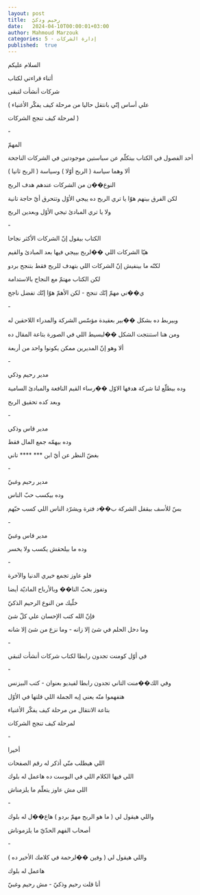 ```yaml
---
layout: post
title:  رحيم وذكيّ
date:   2024-04-10T00:00:01+03:00
author: Mahmoud Marzouk
categories: 5 - إدارة الشركات
published:  true
---
```

السلام عليكم

أثناء قراءتي لكتاب

شركات أنشأت لتبقى

( علي أساس إنّي بانتقل حاليا من مرحلة كيف يفكّر الأغنياء

لمرحلة كيف تنجح الشركات )

\-

المهمّ

أحد الفصول في الكتاب بيتكلّم عن سياستين موجودتين في الشركات
الناجحة

ألا وهما سياسة ( الربح أوّلا ) وسياسة ( الربح ثانيا )

النوع��ن من الشركات عندهم هدف الربح

لكن الفرق بينهم هوّا يا تري الربح ده ييجي الأوّل وتتحرق أيّ حاجة
تانية

ولا يا تري المبادئ تيجي الأوّل وبعدين الربح

\-

الكتاب بيقول إنّ الشركات الأكثر نجاحا

هيّا الشركات اللي ��لربح بييجي فيها بعد المبادئ والقيم

لكنّه ما بينفيش إنّ الشركات اللي بتهدف للربح فقط بتنجح بردو

لكن الكتاب مهتمّ مع النجاح بالاستدامة

ي��ني مهمّ إنّك تنجح - لكن الأهمّ هوّا إنّك تفضل ناجح

\-

وبيربط ده بشكل ��بير بعقيدة مؤسّس الشركة والمدراء اللاحقين له

ومن هنا استنتجت الشكل ��لبسيط اللي في الصورة بتاعة المقال ده

ألا وهو إنّ المديرين ممكن يكونوا واحد من أربعة

\-

مدير رحيم وذكي

وده بيطلّع لنا شركة هدفها الاوّل ��رساء القيم النافعة والمبادئ
السامية

وبعد كده تحقيق الربح

\-

مدير قاس وذكي

وده بيهمّه جمع المال فقط

بغضّ النظر عن أيّ ابن \*\*\* \*\*\*\* تاني

\-

مدير رحيم وغبيّ

وده بيكسب حبّ الناس

بسّ للأسف بيقفل الشركة ب��د فترة ويشرّد الناس اللي كسب حبّهم

\-

مدير قاس وغبيّ

وده ما بيلحقش يكسب ولا يخسر

\-

فلو عاوز تجمع خيري الدنيا والآخرة

وتفوز بحبّ النا�� وبالأرباح الماديّة أيضا

خلّيك من النوع الرحيم الذكيّ

فإنّ الله كتب الإحسان علي كلّ شئ

وما دخل الحلم في شئ إلا زانه - وما نزع من شئ إلا شانه

\-

في أوّل كومنت تجدون رابطا لكتاب شركات أنشأت لتبقي

\-

وفي الك��منت التاني تجدون رابطا لفيديو بعنوان - كتب البيزنس

هتفهموا منّه يعني إيه الجملة اللي قلتها في الأوّل

بتاعة الانتقال من مرحلة كيف يفكّر الأغنياء

لمرحلة كيف تنجح الشركات

\-

أخيرا

اللي هيطلب منّي أذكر له رقم الصفحات

اللي فيها الكلام اللي في البوست ده هاعمل له بلوك

اللي مش عاوز يتعلّم ما يلزمناش

\-

واللي هيقول لي ( ما هو الربح مهمّ بردو ) هاع��ل له بلوك

أصحاب الفهم الحدّيّ ما يلزموناش

\-

واللي هيقول لي ( وفين ��لرحمة في كلامك الأخير ده )

هاعمل له بلوك

أنا قلت رحيم وذكيّ - مش رحيم وغبيّ
